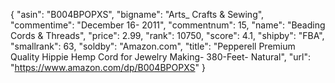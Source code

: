 {
    "asin": "B004BPOPXS",
    "bigname": "Arts_ Crafts & Sewing",
    "commentime": "December 16- 2011",
    "commentnum": 15,
    "name": "Beading Cords & Threads",
    "price": 2.99,
    "rank": 10750,
    "score": 4.1,
    "shipby": "FBA",
    "smallrank": 63,
    "soldby": "Amazon.com",
    "title": "Pepperell Premium Quality Hippie Hemp Cord for Jewelry Making- 380-Feet- Natural",
    "url": "https://www.amazon.com/dp/B004BPOPXS"
}